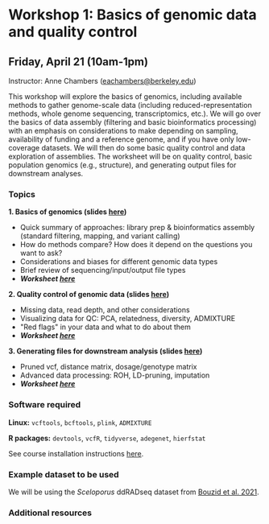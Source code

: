 
# Workshop 1: Basics of genomic data and quality control

## Friday, April 21 (10am-1pm)

Instructor: Anne Chambers (eachambers@berkeley.edu)

This workshop will explore the basics of genomics, including available methods to gather genome-scale data (including reduced-representation methods, whole genome sequencing, transcriptomics, etc.). We will go over the basics of data assembly (filtering and basic bioinformatics processing) with an emphasis on considerations to make depending on sampling, availability of funding and a reference genome, and if you have only low-coverage datasets. We will then do some basic quality control and data exploration of assemblies. The worksheet will be on quality control, basic population genomics (e.g., structure), and generating output files for downstream analyses.

### Topics

**1. Basics of genomics (slides [here](XXX))**
* Quick summary of approaches: library prep & bioinformatics assembly (standard filtering, mapping, and variant calling)
* How do methods compare? How does it depend on the questions you want to ask?
* Considerations and biases for different genomic data types
* Brief review of sequencing/input/output file types
* ***Worksheet [here](XXX)***

**2. Quality control of genomic data (slides [here](XXX))**
* Missing data, read depth, and other considerations
* Visualizing data for QC: PCA, relatedness, diversity, ADMIXTURE
* "Red flags" in your data and what to do about them
* ***Worksheet [here](XXX)***

**3. Generating files for downstream analysis (slides [here](XXX))**
* Pruned vcf, distance matrix, dosage/genotype matrix
* Advanced data processing: ROH, LD-pruning, imputation
* ***Worksheet [here](XXX)***

### Software required
**Linux:** `vcftools`, `bcftools`, `plink`, `ADMIXTURE`

**R packages:** `devtools`, `vcfR`, `tidyverse`, `adegenet`, `hierfstat`

See course installation instructions [here](XXX).

### Example dataset to be used

We will be using the *Sceloporus* ddRADseq dataset from [Bouzid et al. 2021](https://onlinelibrary.wiley.com/doi/full/10.1111/mec.15836).

### Additional resources
